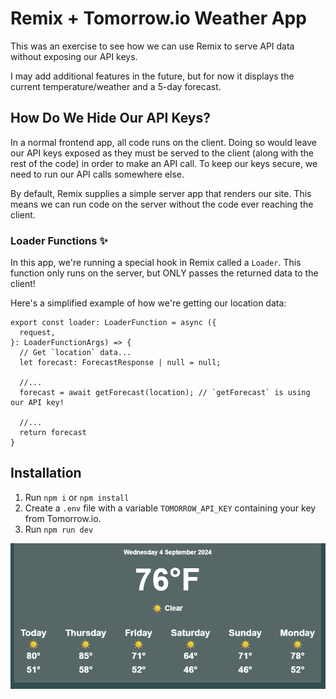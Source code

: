 # Remix + Tomorrow.io Weather App

This was an exercise to see how we can use Remix to serve API data without exposing our API keys.

I may add additional features in the future, but for now it displays the current temperature/weather and a 5-day forecast.

## How Do We Hide Our API Keys?

In a normal frontend app, all code runs on the client. Doing so would leave our API keys exposed as they must be served to the client (along with the rest of the code) in order to make an API call. To keep our keys secure, we need to run our API calls somewhere else.

By default, Remix supplies a simple server app that renders our site. This means we can run code on the server without the code ever reaching the client.

### Loader Functions ✨

In this app, we're running a special hook in Remix called a `Loader`. This function only runs on the server, but ONLY passes the returned data to the client!

Here's a simplified example of how we're getting our location data:

```
export const loader: LoaderFunction = async ({
  request,
}: LoaderFunctionArgs) => {
  // Get `location` data...
  let forecast: ForecastResponse | null = null;

  //...
  forecast = await getForecast(location); // `getForecast` is using our API key!

  //...
  return forecast
}
```

## Installation

1. Run `npm i` or `npm install`
2. Create a `.env` file with a variable `TOMORROW_API_KEY` containing your key from Tomorrow.io.
3. Run `npm run dev`

![Weather app preview image](image.png)

